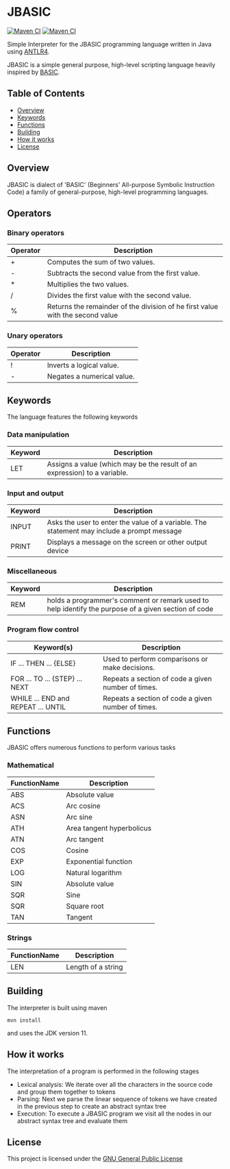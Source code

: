 # JBASIC

[![Maven CI](https://github.com/FrederikTobner/JBASIC/actions/workflows/maven.yml/badge.svg)](https://github.com/FrederikTobner/JBASIC/actions/workflows/maven.yml)
[![Maven CI](https://github.com/FrederikTobner/JBASIC/actions/workflows/codeql.yml/badge.svg)](https://github.com/FrederikTobner/JBASIC/actions/workflows/codeql.yml)

Simple Interpreter for the JBASIC programming language written in Java using [ANTLR4](https://www.antlr.org/).

JBASIC is a simple general purpose, high-level scripting language heavily inspired
by [BASIC](https://en.wikipedia.org/wiki/BASIC).

## Table of Contents

* [Overview](#overview)
* [Keywords](#keywords)
* [Functions](#functions)
* [Building](#building)
* [How it works](#how-it-works)
* [License](#license)

## Overview

JBASIC is dialect of 'BASIC' (Beginners' All-purpose Symbolic Instruction Code) a family of general-purpose, high-level
programming languages.

## Operators

### Binary operators

| Operator | Description                                                                   |
|----------|-------------------------------------------------------------------------------|
| +        | Computes the sum of two values.                                               |
| -        | Subtracts the second value from the first value.                              |
| *        | Multiplies the two values.                                                    |
| /        | Divides the first value with the second value.                                |
| %        | Returns the remainder of the division of he first value with the second value |

### Unary operators

| Operator | Description                |
|----------|----------------------------|
| !        | Inverts a logical value.   |
| -        | Negates a numerical value. |

## Keywords

The language features the following keywords

### Data manipulation

| Keyword | Description                                                               |
|---------|---------------------------------------------------------------------------|
| LET     | Assigns a value (which may be the result of an expression) to a variable. |

### Input and output

| Keyword | Description                                                                                |
|---------|--------------------------------------------------------------------------------------------|
| INPUT   | Asks the user to enter the value of a variable. The statement may include a prompt message |
| PRINT   | Displays a message on the screen or other output device                                    |

### Miscellaneous

| Keyword | Description                                                                                         |
|---------|-----------------------------------------------------------------------------------------------------|
| REM     | holds a programmer's comment or remark used to help identify the purpose of a given section of code |

### Program flow control

| Keyword(s)                         | Description                                        |
|------------------------------------|----------------------------------------------------|
| IF ... THEN ... {ELSE}             | Used to perform comparisons or make decisions.     |
| FOR ... TO ... {STEP} ... NEXT     | Repeats a section of code a given number of times. |
| WHILE ... END and REPEAT ... UNTIL | Repeats a section of code a given number of times. |

## Functions

JBASIC offers numerous functions to perform various tasks

### Mathematical

| FunctionName | Description               |
|--------------|---------------------------|
| ABS          | Absolute value            |
| ACS          | Arc cosine                |
| ASN          | Arc sine                  |
| ATH          | Area tangent hyperbolicus |
| ATN          | Arc tangent               |
| COS          | Cosine                    |
| EXP          | Exponential function      |
| LOG          | Natural logarithm         |
| SIN          | Absolute value            |
| SQR          | Sine                      |
| SQR          | Square root               |
| TAN          | Tangent                   |

### Strings

| FunctionName | Description        |
|--------------|--------------------|
| LEN          | Length of a string |

## Building

The interpreter is built using maven

    mvn install

and uses the JDK version 11.

## How it works

The interpretation of a program is performed in the following stages

* Lexical analysis: We iterate over all the characters in the source code and group them together to tokens
* Parsing: Next we parse the linear sequence of tokens we have created in the previous step to create an abstract syntax
  tree
* Execution: To execute a JBASIC program we visit all the nodes in our abstract syntax tree and evaluate them

## License

This project is licensed under the [GNU General Public License](LICENSE)
